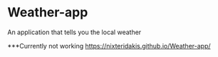# Weather-app
An application that tells you the local weather

  ***Currently not working
 https://nixteridakis.github.io/Weather-app/
